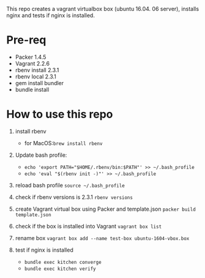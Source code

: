 This repo creates a vagrant virtualbox box (ubuntu 16.04. 06 server), installs nginx and tests if nginx is installed.

# Pre-req
* Packer 1.4.5
* Vagrant 2.2.6
* rbenv install 2.3.1
* rbenv local 2.3.1
* gem install bundler
* bundle install

# How to use this repo

1. install rbenv
   * for MacOS:`brew install rbenv`

1. Update bash profile:
   * `echo 'export PATH="$HOME/.rbenv/bin:$PATH"' >> ~/.bash_profile`
   * `echo 'eval "$(rbenv init -)"' >> ~/.bash_profile`

1. reload bash profile 
  `source ~/.bash_profile`

1. check if rbenv versions is 2.3.1 `rbenv versions`

1. create Vagrant virtual box using Packer and template.json
   `packer build template.json`
   
1. check if the box is installed into Vagrant `vagrant box list`

1. rename box `vagrant box add --name test-box ubuntu-1604-vbox.box`

1. test if nginx is installed
   * `bundle exec kitchen converge`
   * `bundle exec kitchen verify`

